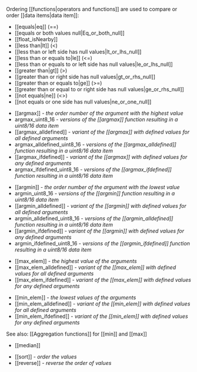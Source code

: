 Ordering [[functions|operators and functions]] are used to compare or order [[data items|data item]]:

- [[equals|eq]] (==)
- [[equals or both values null|Eq_or_both_null]]
- [[float_isNearby]]
- [[less than|lt]] (\<)
- [[less than or left side has null values|lt_or_lhs_null]]
- [[less than or equals to|le]] (\<=)
- [[less than or equals to or left side has null values|le_or_lhs_null]]
- [[greater than|gt]] (>)
- [[greater than or right side has null values|gt_or_rhs_null]]
- [[greater than or equals to|ge]] (>=)
- [[greater than or equal to or right side has null values|ge_or_rhs_null]]
- [[not equals|ne]] (\<\>)
- [[not equals or one side has null values|ne_or_one_null]]

<!-- -->

- [[argmax]] - *the order number of the argument with the highest value*
- argmax_uint8_16 - *versions of the [[argmax]] function resulting in a uint8/16 data item*
- [[argmax_alldefined]] - *variant of the [[argmax]] with defined values for all defined arguments*
- argmax_alldefined_uint8_16 - *versions of the [[argmax_alldefined]] function resulting in a uint8/16 data item*
- [[argmax_ifdefined]] - *variant of the [[argmax]] with defined values for any defined arguments*
- argmax_ifdefined_uint8_16 - *versions of the [[argmax_ifdefined]] function resulting in a uint8/16 data item*

<!-- -->

- [[argmin]] - *the order number of the argument with the lowest value*
- argmin_uint8_16 - *versions of the [[argmin]] function resulting in a uint8/16 data item*
- [[argmin_alldefined]] - *variant of the [[argmin]] with defined values for all defined arguments*
- argmin_alldefined_uint8_16 - *versions of the [[argmin_alldefined]] function resulting in a uint8/16 data item*
- [[argmin_ifdefined]] - *variant of the [[argmin]] with defined values for any defined arguments*
- argmin_ifdefined_uint8_16 - *versions of the [[argmin_ifdefined]] function resulting in a uint8/16 data item*

<!-- -->

- [[max_elem]] - *the highest value of the arguments*
- [[max_elem_alldefined]] - *variant of the [[max_elem]] with defined values for all defined arguments*
- [[max_elem_ifdefined]] - *variant of the [[max_elem]] with defined values for any defined arguments*

<!-- -->

- [[min_elem]] - *the lowest values of the arguments*
- [[min_elem_alldefined]] - *variant of the [[min_elem]] with defined values for all defined arguments*
- [[min_elem_ifdefined]] - *variant of the [[min_elem]] with defined values for any defined arguments*

<!-- -->

See also: [[Aggregation functions]] for [[min]] and [[max]]

- [[median]]

<!-- -->

- [[sort]] - *order the values*
- [[reverse]] - *reverse the order of values*